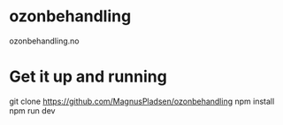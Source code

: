 # ozonbehandling
ozonbehandling.no

# Get it up and running
git clone https://github.com/MagnusPladsen/ozonbehandling
npm install
npm run dev
